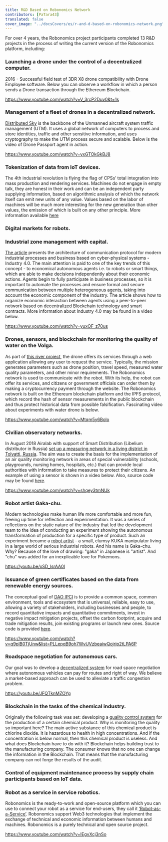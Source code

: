 ```yaml
---
title: R&D Based on Robonomics Network
contributors: [PaTara43]
translated: false
cover_image: "../docsCovers/es/r-and-d-based-on-robonomics-network.png"
---
```


For over 4 years, the Robonomics project participants completed 13 R&D projects in the process of writing the current version of the Robonomics platform, including:

### Launching a drone under the control of a decentralized computer.
2016 - Successful field test of 3DR X8 drone compatibility with Drone Employee software.
Below you can observe a workflow in which a person sends a Drone transaction through the Ethereum Blockchain.

https://www.youtube.com/watch?v=V_3rcP2Duv0&t=1s

### Management of a fleet of drones in a decentralized network.
[Distributed Sky](https://airmarket.io/wp-content/uploads/2018/09/Distributed-Sky-Whitepaper-v3.0.pdf) is the backbone of the Unmanned aircraft system traffic management (UTM). It uses a global network of computers to process and store identities, traffic and other sensitive information, and uses cryptography to make the UTM process secure and scalable.
Below is the video of Drone Passport agent in action.

https://www.youtube.com/watch?v=yxGTOkGkBJ8

### Tokenization of data from IoT devices.

The 4th industrial revolution is flying the flag of CPSs’ total integration into mass production and rendering services. Machines do not engage in empty talk, they are honest in their work and can be an independent party supplying information, based on algorithmic analysis of which the network itself can emit new units of any value.
Values based on the labor of machines will be much more interesting for the new generation than other values, the emission of which is built on any other principle. More information available [here](https://blog.aira.life/tokenization-and-the-4th-industrial-revolution-3208022be747)

### Digital markets for robots.

### Industrial zone management with capital.
[The article](https://ieeexplore.ieee.org/abstract/document/8525391) presents the architecture of communication protocol for modern industrial processes and business based on cyber-physical systems - Industry 4.0. The main attention is paid to one of the key trends of this concept - to economical autonomous agents i.e. to robots or smart things, which are able to make decisions independently about their economic actions. Agents begin to fully participate in business processes, so it is important to automate the processes and ensure formal and secure communication between multiple heterogeneous agents, taking into account the economic component of the industry. The article shows how to organize economic interaction between agents using a peer-to-peer network based on decentralized Blockchain technology and smart contracts. More information about Industry 4.0 may be found in a video below.

https://www.youtube.com/watch?v=yuxOF_z70us

### Drones, sensors, and blockchain for monitoring the quality of water on the Volga.
As part of [this river project](https://github.com/airalab/drone_on_volga), the drone offers its services through a web application allowing any user to request the service. Typically, the mission generates parameters such as drone position, travel speed, measured water quality parameters, and other minor requirements.
The Robonomics network is used to communicate with the robot. With its help, the robot can offer its services, and citizens or government officials can order them by making a cryptocurrency payment through the website. The Robonomics network is built on the Ethereum blockchain platform and the IPFS protocol, which record the hash of sensor measurements in the public blockchain and thus protect historical data from possible falsification.
Fascinating video about experiments with water drone is below.

https://www.youtube.com/watch?v=Mtqm5y6Bolo

### Civilian observatory networks.
In August 2018 Airalab with support of Smart Distribution (Libelium distributor in Russia) [set up a measuring network in a living district in Tolyatti, Russia](https://www.libelium.com/libeliumworld/success-stories/preventing-asthsma-sensor-network-air-quality-pm10-dust-in-play-area/).
The aim was to create the basis for the implementation of an air quality monitoring network in areas of special vulnerability (schools, playgrounds, nursing homes, hospitals, etc.) that can provide local authorities with information to take measures to protect their citizens.
An example of using a sensor is shown in a video below. Also, source code may be found [here](https://github.com/airalab/sensors-connectivity).

https://www.youtube.com/watch?v=shqey3tmNUk

### Robot artist Gaka-chu.
Modern technologies make human life more comfortable and more fun, freeing up time for reflection and experimentation.
It was a series of reflections on the static nature of the industry that led the development team to the idea of ​​conducting an experiment showing the autonomous transformation of production for a specific type of product.
Such an experiment became a [robot artist](https://github.com/airalab/robot_painter/) - a small, clumsy KUKA manipulator living in a large world of serious industrial robots. And his name is Gaka-chu. Why? Because of the love of drawing: "gaka" in Japanese is "artist". And "chu" was added for an inexplicable love for Pokemons.

https://youtu.be/xSD_lsrAA0I

### Issuance of green certificates based on the data from renewable energy sources.
The conceptual goal of [DAO IPCI](https://ipci.io/ru/) is to provide a common space, common environment, tools and ecosystem that is universal, reliable, easy to use, allowing a variety of stakeholders, including businesses and people, to record quantitative impacts and quantitative commitments, invest in negative impact mitigation projects, offset the carbon footprint, acquire and trade mitigation results, join existing programs or launch new ones. Source code is provided [here](https://github.com/DAO-IPCI/DAO-IPCI).

https://www.youtube.com/watch?v=q9plB0TjUnw&list=PLLepqB9oh7WvUVzbeaiwQojrip2tLPA6P

### Roadspace negotiation for autonomous cars.
Our goal was to develop a [decentralized system](https://github.com/khssnv/mobi_grand_challenge) for road space negotiation where autonomous vehicles can pay for routes and right of way. We believe a market-based approach can be used to alleviate a traffic congestion problem.

https://youtu.be/JFQTknMZOYg

### Blockchain in the tasks of the chemical industry.
Originally the following task was set: developing a [quality control system](https://github.com/Vourhey/chemistry-quality-control) for the production of a certain chemical product. Why is monitoring the quality so important here? The main active substance of this chemical product is chlorine dioxide. It is hazardous to health in high concentrations. And if the concentration is below normal, then this chemical product is useless.
And what does Blockchain have to do with it? Blockchain helps building trust to the manufacturing company. The consumer knows that no one can change the information in the Blockchain. That means that the manufacturing company can not forge the results of the audit.

### Control of equipment maintenance process by supply chain participants based on IoT data.

### Robot as a service in service robotics.
Robonomics is the ready-to-work and open-source platform which you can use to connect your robot as a service for end-users, they call it [‘Robot-as-a-Service’](https://blog.aira.life/how-can-you-hire-a-robot-176ba29da565). Robonomics support Web3 technologies that implement the exchange of technical and economic information between humans and machines. Robonomics is a purely technical and open source project.

https://www.youtube.com/watch?v=IEgvXcj3nSo
